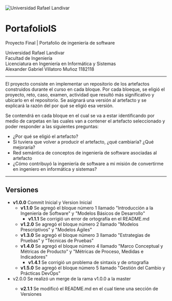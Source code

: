 ![Universidad Rafael Landivar](https://encrypted-tbn0.gstatic.com/images?q=tbn:ANd9GcSFBHAURDIo-PdbDs_rPGWTPNeCHISPebq03g&usqp=CAU)

# PortafolioIS
Proyecto Final | Portafolio de ingeniería de software

Universidad Rafael Landivar </br>
Facultad de Ingeniería </br>
Licenciatura en Ingeniería en Informática y Sistemas </br>
Alexander Gabriel Villatoro Muñoz 1182118 </br>

<hr>

El proyecto consiste en implementar un repositorio de los artefactos construidos durante el curso en cada bloque. Por cada bloeque, se eligió el proyecto, reto, caso, examen, actividad que resultó más significativo y ubicarlo en el repositorio. Se asignará una versión al artefacto y se explicará la razón del por qué se eligió esa versión. </br>

Se contendrá en cada bloque en el cual se va a estar identificando por medio de carpetas en las cuales van a contener el artefacto seleccionado y poder responder a las siguientes preguntas: </br>

- ¿Por qué se eligió el artefacto?
- Si tuviera que volver a producir el artefacto, ¿qué cambiaría? ¿Qué mejoraría?
- Red semántica de conceptos de ingeniería de software asociadas al artefacto
- ¿Cómo contribuyó la ingeniería de software a mi misión de convertirme en ingeniero 
en informática y sistemas?

<hr>

## Versiones

- <strong>v1.0.0</strong> Commit Inicial y Version Inicial
    - <strong>v1.1.0</strong> Se agregó el bloque número 1 llamado "Introducción a la Ingeniería de Software" y "Modelos Básicos de Desarrollo"
        - <strong>v1.1.1</strong> Se corrigió un error de ortografía en el README.md
    - <strong>v1.2.0</strong> Se agregó el bloque número 2 llamado "Modelos Prescriptivos" y "Modelos Ágiles"
    - <strong>v1.3.0</strong> Se agregó el bloque número 3 llamado "Estrategias de Pruebas" y "Técnicas de Pruebas"
    - <strong>v1.4.0</strong> Se agregó el bloque número 4 llamado "Marco Conceptual y Métricas de Producto" y "Métricas de Proceso, Medidas e Indicadores"
        - <strong>v1.4.1</strong> Se corrigió un problema de sintaxis y de ortografía
    - <strong>v1.5.0</strong> Se agregó el bloque número 5 llamado "Gestión del Cambio y Prácticas DevOps"
- <striong>v2.0.0</strong> Se realizó un merge de la rama v1.0.0 a la master
    - <strong>v2.1.1</strong> Se modificó el README.md en el cual tiene una sección de Versiones





